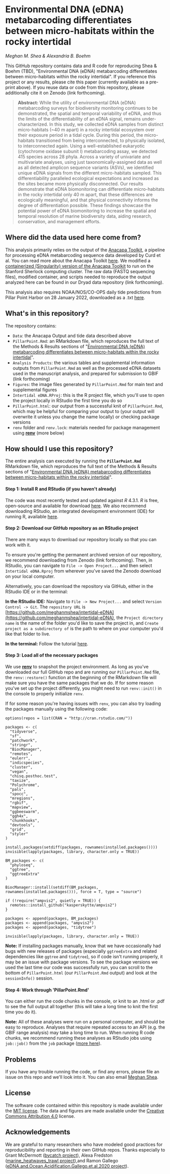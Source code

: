 # Environmental DNA (eDNA) metabarcoding differentiates between micro-habitats within the rocky intertidal

*Meghan M. Shea & Alexandria B. Boehm*

This GitHub repository contains data and R code for reproducing Shea & Boehm (TBD), "Environmental DNA (eDNA) metabarcoding differentiates between micro-habitats within the rocky intertidal". If you reference this project or any results, please cite this paper (currently available as a pre-print above). If you reuse data or code from this repository, please additionally cite it on Zenodo (link forthcoming).

> **Abstract:** While the utility of environmental DNA (eDNA) metabarcoding surveys for biodiversity monitoring continues to be demonstrated, the spatial and temporal variability of eDNA, and thus the limits of the differentiability of an eDNA signal, remains under-characterized. In this study, we collected eDNA samples from distinct micro-habitats (\~40 m apart) in a rocky intertidal ecosystem over their exposure period in a tidal cycle. During this period, the micro-habitats transitioned from being interconnected, to physically isolated, to interconnected again. Using a well-established eukaryotic (cytochrome oxidase subunit I) metabarcoding assay, we detected 415 species across 28 phyla. Across a variety of univariate and multivariate analyses, using just taxonomically-assigned data as well as all detected amplicon sequence variants (ASVs), we identified unique eDNA signals from the different micro-habitats sampled. This differentiability paralleled ecological expectations and increased as the sites became more physically disconnected. Our results demonstrate that eDNA biomonitoring can differentiate micro-habitats in the rocky intertidal only 40 m apart, that these differences are ecologically meaningful, and that physical connectivity informs the degree of differentiation possible. These findings showcase the potential power of eDNA biomonitoring to increase the spatial and temporal resolution of marine biodiversity data, aiding research, conservation, and management efforts.

## Where did the data used here come from?

This analysis primarily relies on the output of the [Anacapa Toolkit](https://github.com/limey-bean/Anacapa), a pipeline for processing eDNA metabarcoding sequence data developed by Curd et al. You can read more about the Anacapa Toolkit [here](https://besjournals-onlinelibrary-wiley-com.stanford.idm.oclc.org/doi/10.1111/2041-210X.13214). We modified a [containerized (Singularity) version of the Anacapa Toolkit](https://github.com/dat-ecosystem-archive/anacapa-container) to run on the Stanford Sherlock computing cluster. The raw data (FASTQ sequencing files), modified container, and scripts needed to reproduce the output analyzed here can be found in our Dryad data repository (link forthcoming).

This analysis also requires NOAA/NOS/CO-OPS daily tide predictions from Pillar Point Harbor on 28 January 2022, downloaded as a .txt [here](https://tidesandcurrents.noaa.gov/noaatidepredictions.html?id=9414131&units=metric&bdate=20220128&edate=20220128&timezone=LST/LDT&clock=24hour&datum=MLLW&interval=15&action=dailychart).

## What's in this repository?

The repository contains:

-   `Data`: the Anacapa Output and tide data described above
-   `PillarPoint.Rmd`: an RMarkdown file, which reproduces the full text of the Methods & Results sections of "[Environmental DNA (eDNA) metabarcoding differentiates between micro-habitats within the rocky intertidal](ADD%20LINK)".
-   `Analysis Products`: the various tables and supplemental information outputs from `PillarPoint.Rmd` as well as the processed eDNA datasets used in the manuscript analysis, and prepared for submission to GBIF (link forthcoming)
-   `Figures`: the image files generated by `PillarPoint.Rmd` for main text and supplemental figures
-   `Intertidal eDNA.RProj`: this is the R project file, which you'll use to open the project locally in RStudio the first time you do so
-   `PillarPoint.html`: our output from a successful knit of `PillarPoint.Rmd`, which may be helpful for comparing your output to (your output will overwrite it unless you change the name locally) or checking package versions
-   `renv` folder and `renv.lock`: materials needed for package management using [**renv**](https://rstudio.github.io/renv/) (more below)

## How should I use this repository?

The entire analysis can executed by running the **`PillarPoint.Rmd`** RMarkdown file, which reproduces the full text of the Methods & Results sections of "[Environmental DNA (eDNA) metabarcoding differentiates between micro-habitats within the rocky intertidal](ADD%20LINK)".

#### Step 1: Install R and RStudio (if you haven't already)

The code was most recently tested and updated against *R* 4.3.1. *R* is free, open-source and available for download [here](https://www.r-project.org/). We also recommend downloading RStudio, an integrated development environment (IDE) for running R, available [here](https://posit.co/download/rstudio-desktop/).

#### Step 2: Download our GitHub repository as an RStudio project

There are many ways to download our repository locally so that you can work with it. 

To ensure you're getting the permanent archived version of our repository, we recommend downloading from Zenodo (link forthcoming). Then, in RStudio, you can navigate to `File -> Open Project...` and then select `Intertidal eDNA.Rproj` from wherever you've saved the Zenodo download on your local computer.

Alternatively, you can download the repository via GitHub, either in the RStudio IDE or in the terminal: 

**In the RStudio IDE:** 
Navigate to `File -> New Project...` and select `Version Control -> Git`. The `repository URL` is [https://github.com/meghanmshea/intertidal-eDNA](https://github.com/meghanmshea/intertidal-eDNA), the `Project directory name` is the name of the folder you'd like to save the project in, and `Create project as a subdirectory of` is the path to where on your computer you'd like that folder to live.

**In the terminal:**
Follow the tutorial [here](https://docs.github.com/en/repositories/creating-and-managing-repositories/cloning-a-repository). 


#### Step 3: Load all of the necessary packages

We use [**renv**](https://rstudio.github.io/renv/) to snapshot the project environment. As long as you've downloaded our full GitHub repo and are running our `PillarPoint.Rmd` file, the `renv::restore()` function at the beginning of the RMarkdown file will make sure you have the same packages that we do. If for some reason you've set up the project differently, you might need to run `renv::init()` in the console to properly initialize `renv`. 

If for some reason you're having issues with `renv`, you can also try loading the packages manually using the following code:

```
options(repos = list(CRAN = "http://cran.rstudio.com/"))

packages <- c(
  "tidyverse",
  "sf",
  "patchwork",
  "stringr",
  "BiocManager",
  "remotes",
  "eulerr",
  "indicspecies",
  "cluster",
  "vegan",
  "chisq.posthoc.test",
  "taxize",
  "Polychrome",
  "pals",
  "spocc",
  "mregions",
  "rgbif",
  "mapview",
  "ggbeeswarm",
  "ggh4x",
  "chunkhooks",
  "devtools",
  "grid",
  "styler"
)

install.packages(setdiff(packages, rownames(installed.packages())))
invisible(lapply(packages, library, character.only = TRUE))

BM_packages <- c(
  "phyloseq",
  "ggtree",
  "ggtreeExtra"
)

BiocManager::install(setdiff(BM_packages, rownames(installed.packages())), force = T, type = "source")

if (!require("ampvis2", quietly = TRUE)) {
  remotes::install_github("kasperskytte/ampvis2")
}

packages <- append(packages, BM_packages)
packages <- append(packages, "ampvis2")
packages <- append(packages, "tidytree")

invisible(lapply(packages, library, character.only = TRUE))

```

**Note:** If installing packages manually, know that we have occasionally had bugs with new releases of packages (especially `ggtreeExtra` and related dependencies like `ggtree` and `tidytree`), so if code isn't running properly, it may be an issue with package versions. To see the package versions we used the last time our code was successfully run, you can scroll to the bottom of `PillarPoint.html` (our `PillarPoint.Rmd` output) and look at the `sessionInfo()` session. 

#### Step 4: Work through 'PillarPoint.Rmd'

You can either run the code chunks in the console, or knit to an .html or .pdf to see the full output all together (this will take a long time to knit the first time you do it).

**Note:** All of these analyses were run on a personal computer, and should be easy to reproduce. Analyses that require repeated access to an API (e.g. the GBIF range analysis) may take a long time to run. When running R code chunks, we recommend running these analyses as RStudio jobs using `job::job()` from the `job` package ([more here](https://lindeloev.github.io/job/)).

## Problems

If you have any trouble running the code, or find any errors, please file an issue on this repo and we'll look into it. You can also email [Meghan Shea](mailto:%20mshea@stanford.edu).

## License

The software code contained within this repository is made available under the [MIT license](http://opensource.org/licenses/mit-license.php). The data and figures are made available under the [Creative Commons Attribution 4.0](https://creativecommons.org/licenses/by/4.0/) license.

## Acknowledgements

We are grateful to many researchers who have modeled good practices for reproducibility and reporting in their own GitHub repos. Thanks especially to Grant McDermott ([bycatch project](https://github.com/grantmcdermott/bycatch/tree/master)), Alexa Fredston ([marine_heatwaves_trawl project](https://github.com/afredston/marine_heatwaves_trawl)),and Ramon Gallego ([eDNA.and.Ocean.Acidification.Gallego.et.al.2020 project](https://github.com/ramongallego/eDNA.and.Ocean.Acidification.Gallego.et.al.2020)).
